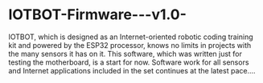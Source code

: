 # IOTBOT-Firmware---v1.0-
IOTBOT, which is designed as an Internet-oriented robotic coding training kit and powered by the ESP32 processor, knows no limits in projects with the many sensors it has on it. This software, which was written just for testing the motherboard, is a start for now. Software work for all sensors and Internet applications included in the set continues at the latest pace....
